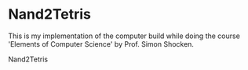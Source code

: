 Nand2Tetris
===========
This is my implementation of the computer build while doing the course  'Elements of Computer Science' by Prof. Simon Shocken.

Nand2Tetris
